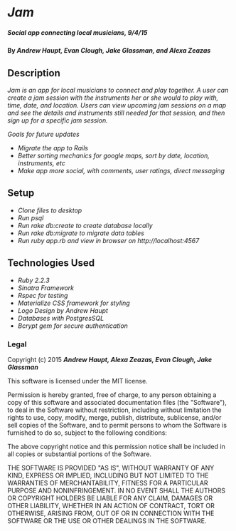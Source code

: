 # _Jam_

##### _Social app connecting local musicians, 9/4/15_

#### By _**Andrew Haupt, Evan Clough, Jake Glassman, and Alexa Zeazas**_

## Description

_Jam is an app for local musicians to connect and play together. A user can create a jam session with the instruments her or she would to play with, time, date, and location. Users can view upcoming jam sessions on a map and see the details and instruments still needed for that session, and then sign up for a specific jam session._

_Goals for future updates_
* _Migrate the app to Rails_
* _Better sorting mechanics for google maps, sort by date, location, instruments, etc_
* _Make app more social, with comments, user ratings, direct messaging_


## Setup

* _Clone files to desktop_
* _Run psql_
* _Run rake db:create to create database locally_
* _Run rake db:migrate to migrate data tables_
* _Run ruby app.rb and view in browser on http://localhost:4567_

## Technologies Used

* _Ruby 2.2.3_
* _Sinatra Framework_
* _Rspec for testing_
* _Materialize CSS framework for styling_
* _Logo Design by Andrew Haupt_
* _Databases with PostgresSQL_
* _Bcrypt gem for secure authentication_




### Legal

Copyright (c) 2015 **_Andrew Haupt, Alexa Zeazas, Evan Clough, Jake Glassman_**

This software is licensed under the MIT license.

Permission is hereby granted, free of charge, to any person obtaining a copy
of this software and associated documentation files (the "Software"), to deal
in the Software without restriction, including without limitation the rights
to use, copy, modify, merge, publish, distribute, sublicense, and/or sell
copies of the Software, and to permit persons to whom the Software is
furnished to do so, subject to the following conditions:

The above copyright notice and this permission notice shall be included in
all copies or substantial portions of the Software.

THE SOFTWARE IS PROVIDED "AS IS", WITHOUT WARRANTY OF ANY KIND, EXPRESS OR
IMPLIED, INCLUDING BUT NOT LIMITED TO THE WARRANTIES OF MERCHANTABILITY,
FITNESS FOR A PARTICULAR PURPOSE AND NONINFRINGEMENT. IN NO EVENT SHALL THE
AUTHORS OR COPYRIGHT HOLDERS BE LIABLE FOR ANY CLAIM, DAMAGES OR OTHER
LIABILITY, WHETHER IN AN ACTION OF CONTRACT, TORT OR OTHERWISE, ARISING FROM,
OUT OF OR IN CONNECTION WITH THE SOFTWARE OR THE USE OR OTHER DEALINGS IN
THE SOFTWARE.
